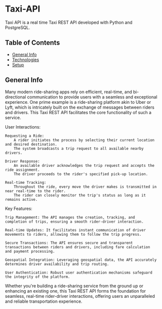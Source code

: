 # Taxi-API
Taxi API is a real time Taxi REST API developed with Python and PostgreSQL. 

## Table of Contents
* [General Info](#general-info)
* [Technologies](#technologies)
* [Setup](#setup)

## General Info
Many modern ride-sharing apps rely on efficient, real-time, and bi-directional communication to provide users with a seamless and exceptional experience. One prime example is a ride-sharing platform akin to Uber or Lyft, which is intricately built on the exchange of messages between riders and drivers. This Taxi REST API facilitates the core functionality of such a service.

User Interactions:

    Requesting a Ride:
        A rider initiates the process by selecting their current location and desired destination.
        The system broadcasts a trip request to all available nearby drivers.

    Driver Response:
        An available driver acknowledges the trip request and accepts the ride assignment.
        The driver proceeds to the rider's specified pick-up location.

    Real-time Tracking:
        Throughout the ride, every move the driver makes is transmitted in near real-time to the rider.
        The rider can closely monitor the trip's status as long as it remains active.

Key Features:

    Trip Management: The API manages the creation, tracking, and completion of trips, ensuring a smooth rider-driver interaction.

    Real-time Updates: It facilitates instant communication of driver movements to riders, allowing them to follow the trip progress.

    Secure Transactions: The API ensures secure and transparent transactions between riders and drivers, including fare calculation and payment processing.

    Geospatial Integration: Leveraging geospatial data, the API accurately determines driver availability and trip routing.

    User Authentication: Robust user authentication mechanisms safeguard the integrity of the platform.

Whether you're building a ride-sharing service from the ground up or enhancing an existing one, this Taxi REST API forms the foundation for seamless, real-time rider-driver interactions, offering users an unparalleled and reliable transportation experience.

